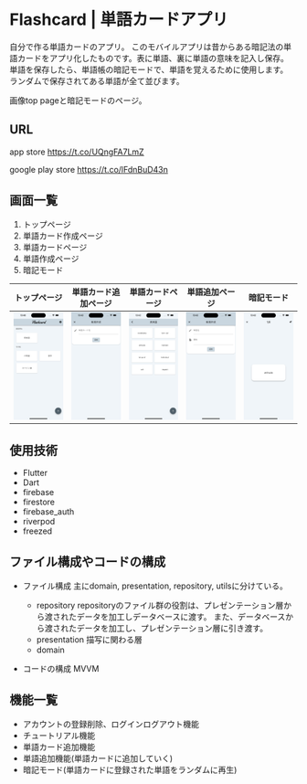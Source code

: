 # Flashcard | 単語カードアプリ
自分で作る単語カードのアプリ。
このモバイルアプリは昔からある暗記法の単語カードをアプリ化したものです。表に単語、裏に単語の意味を記入し保存。
単語を保存したら、単語帳の暗記モードで、単語を覚えるために使用します。
ランダムで保存されてある単語が全て並びます。

画像top pageと暗記モードのページ。

## URL

app store
https://t.co/UQngFA7LmZ

google play store
https://t.co/lFdnBuD43n

## 画面一覧
1. トップページ
2. 単語カード作成ページ
3. 単語カードページ
4. 単語作成ページ
5. 暗記モード

|トップページ|単語カード追加ページ|単語カードページ|単語追加ページ|暗記モード|
|---|---|---|---|---|
|![image](https://github.com/RightonSK/flashcards_mobile_app/blob/images/top-page.png)|![](https://github.com/RightonSK/flashcards_mobile_app/blob/images/flashcard-add-page.png)|![](https://github.com/RightonSK/flashcards_mobile_app/blob/images/flashcard-page.png)|![](https://github.com/RightonSK/flashcards_mobile_app/blob/images/word-add-page.png)|![](https://github.com/RightonSK/flashcards_mobile_app/blob/images/flashcard-mode-page.png)|


## 使用技術
- Flutter
- Dart
- firebase
- firestore
- firebase_auth
- riverpod
- freezed

## ファイル構成やコードの構成
- ファイル構成
  主にdomain, presentation, repository, utilsに分けている。
  - repository
    repositoryのファイル群の役割は、プレゼンテーション層から渡されたデータを加工しデータベースに渡す。
    また、データベースから渡されたデータを加工し、プレゼンテーション層に引き渡す。
  - presentation
    描写に関わる層
  - domain
    
    
- コードの構成
  MVVM

## 機能一覧
- アカウントの登録削除、ログインログアウト機能
- チュートリアル機能
- 単語カード追加機能
- 単語追加機能(単語カードに追加していく)
- 暗記モード(単語カードに登録された単語をランダムに再生)
  
